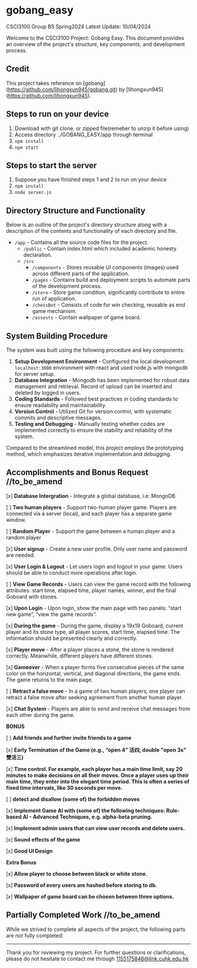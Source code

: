 # gobang_easy
CSCI3100 Group B5 Spring2024
Latest Update: 10/04/2024

Welcome to the CSCI3100 Project: Gobang Easy. This document provides an overview of the project's structure, key components, and development process. 

## Credit

This project takes reference on [gobang] (https://github.com/lihongxun945/gobang.git) by [lihongxun945] (https://github.com/lihongxun945).

## Steps to run on your device

1. Download with git clone, or zipped file(remeber to unzip it before using)
2. Access directory ../GOBANG_EASY/app through terminal
3. `npm install` 
4. `npm start`

## Steps to start the server

1. Suppose you have finished steps 1 and 2 to run on your device
2. `npm install`
3. `node server.js`

## Directory Structure and Functionality 
Below is an outline of the project's directory structure along with a description of the contents and functionality of each directory and file.

- `/app` - Contains all the source code files for the project.
  - `/public` - Contain index.html which included academic honesty declaration.
  - `/src` 
    - `/components` - Stores reusable UI components (images) used across different parts of the application.
    - `/pages` - Contains build and deployment scripts to automate parts of the development process.
    - `/store` - Store game condition, significantly contribute to entire run of application.
    - `/chessBot` - Consists of code for win checking, reusable as end game mechanism.
    - `/assests` - Contain wallpaper of game board.

## System Building Procedure 

The system was built using the following procedure and key components:

1. **Setup Development Environment** - Configured the local development `localhost:3000` environment with react and used node.js with mongodb for server setup.
2. **Database Integration** - Mongodb has been implemented for robust data management and retrieval. Record of upload can be inserted and deleted by logged in users.
3. **Coding Standards** - Followed best practices in coding standards to ensure readability and maintainability.
4. **Version Control** - Utilized Git for version control, with systematic commits and descriptive messages.
5. **Testing and Debugging** - Manually testing whether codes are implemented correctly to ensure the stability and reliability of the system.

Compared to the streamlined model, this project employs the prototyping method, which emphasizes iterative implementation and debugging.

## Accomplishments and Bonus Request //to_be_amend

[x] **Database Intergration** - Integrate a global database, i.e: MongoDB

[ ] **Two human players** - Support two-human player game. Players are connected via a server (local), and each player has a separate game window.

[ ] **Random Player** - Support the game between a human player and a random player

[x] **User signup** - Create a new user profile. Only user name and password are needed.

[x] **User Login & Logout** - Let users login and logout in your game. Users should be able to conduct more operations after login.

[ ] **View Game Records** - Users can view the game record with the following attributes: start time, elapsed time, player names, winner, and the final Goboard with stones.

[x] **Upon Login** - Upon login, show the main page with two panels: “start new game”, “view the game 
records”.

[x] **During the game** - During the game, display a 19x19 Goboard, current player and its stone type, all player scores, start time, elapsed time. The 
information should be presented clearly and correctly.

[x] **Player move** - After a player places a stone, the stone is rendered correctly. Meanwhile, different players have different stones.

[x] **Gameover** - When a player forms five consecutive pieces of the same color on the horizontal, vertical, and diagonal directions, the game ends. The game returns to the main page.

[ ] **Retract a false move** - In a game of two human players, one player can retract a false move after seeking agreement from another human player.

[x] **Chat System** - Players are able to send and receive chat messages from each other during the game.

**BONUS**

[ ] **Add friends and further invite friends to a game**

[x] **Early Termination of the Game (e.g., “open 4” 活四, double "open 3s" 雙活三)**

[x] **Time control. For example, each player has a main time limit, say 20 minutes to make decisions on all their moves. Once a player uses up their main time, they enter into the elegant time period. This is often a series of fixed time intervals, like 30 seconds per move.** 

[ ] **detect and disallow (some of) the forbidden moves**

[x] **Implement Game AI with (some of) the following techniques: Rule-based AI - Advanced Techniques, e.g. alpha-beta pruning.**

[x] **Implement admin users that can view user records and delete users.**

[x] **Sound effects of the game**

[x] **Good UI Design**

**Extra Bonus**

[x] **Allow player to choose between black or white stone.**

[x] **Password of every users are hashed before storing to db.**

[x] **Wallpaper of game board can be chosen between three options.**

## Partially Completed Work //to_be_amend

While we strived to complete all aspects of the project, the following parts are not fully completed:



---

Thank you for reviewing my project. For further questions or clarifications, please do not hesitate to contact me through 1155175846@link.cuhk.edu.hk
